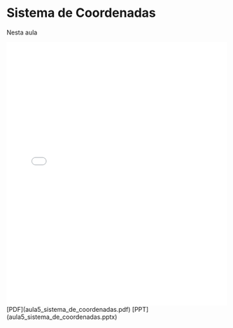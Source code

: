 # Sistema de Coordenadas

Nesta aula 

<embed height="600" src="aula5_sistema_de_coordenadas.pdf" type="application/pdf" width="100%">
[PDF](aula5_sistema_de_coordenadas.pdf)
[PPT](aula5_sistema_de_coordenadas.pptx)
